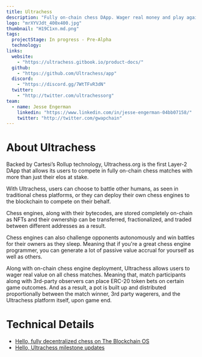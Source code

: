 ```yaml
---
title: Ultrachess
description: "Fully on-chain chess DApp. Wager real money and play against other chess pros. Or deploy your own chess bots to compete in AI chess battles"
logo: "mrXYVJdt_400x400.jpg"
thumbnail: "H19C1xn.md.png"
tags:
  projectStage: In progress - Pre-Alpha
  technology:
links:
  website:
    - "https://ultrachess.gitbook.io/product-docs/"
  github:
    - "https://github.com/Ultrachess/app"
  discord:
    - "https://discord.gg/7WtTFvR3dN"
  twitter:
    - "http://twitter.com/ultrachessorg"
team:
  - name: Jesse Engerman
    linkedin: "https://www.linkedin.com/in/jesse-engerman-04bb07158/"
    twitter: "http://twitter.com/gwapchain"
---
```


# About Ultrachess

Backed by Cartesi’s Rollup technology, Ultrachess.org is the first Layer-2 DApp that allows its users to compete in fully on-chain chess matches with more than just their elos at stake.

With Ultrachess, users can choose to battle other humans, as seen in traditional chess platforms, or they can deploy their own chess engines to the blockchain to compete on their behalf.

Chess engines, along with their bytecodes, are stored completely on-chain as NFTs and their ownership can be transferred, fractionalized, and traded between different addresses as a result.

Chess engines can also challenge opponents autonomously and win battles for their owners as they sleep. Meaning that if you're a great chess engine programmer, you can generate a lot of passive value accrual for yourself as well as others.

Along with on-chain chess engine deployment, Ultrachess allows users to wager real value on all chess matches. Meaning that, match participants along with 3rd-party observers can place ERC-20 token bets on certain game outcomes. And as a result, a pot is built up and distributed proportionally between the match winner, 3rd party wagerers, and the Ultrachess platform itself, upon game end.

# Technical Details

- [Hello, fully decentralized chess on The Blockchain OS](https://medium.com/cartesi/hello-fully-decentralized-chess-on-the-blockchain-os-6b656293c751)
- [Hello, Ultrachess milestone updates](https://medium.com/cartesi/hello-ultrachess-milestone-updates-5ed3ef52d265)
